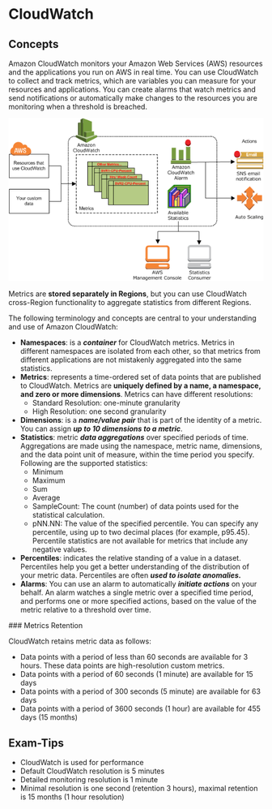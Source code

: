 # CloudWatch

## Concepts

Amazon CloudWatch monitors your Amazon Web Services (AWS) resources and the applications you run on AWS in real time. You can use CloudWatch to collect and track metrics, which are variables you can measure for your resources and applications.
You can create alarms that watch metrics and send notifications or automatically make changes to the resources you are monitoring when a threshold is breached. 

![CloudWatch](./CW-Overview.png)

Metrics are **stored separately in Regions**, but you can use CloudWatch cross-Region functionality to aggregate statistics from different Regions.

The following terminology and concepts are central to your understanding and use of Amazon CloudWatch:
* **Namespaces**: is a ***container*** for CloudWatch metrics. Metrics in different namespaces are isolated from each other, so that metrics from different applications are not mistakenly aggregated into the same statistics.
* **Metrics**: represents a time-ordered set of data points that are published to CloudWatch. Metrics are **uniquely defined by a name, a namespace, and zero or more dimensions**. Metrics can have different resolutions:
  * Standard Resolution: one-minute granularity
  * High Resolution: one second granularity
* **Dimensions**: is a ***name/value pair*** that is part of the identity of a metric. You can assign ***up to 10 dimensions to a metric***.
* **Statistics**: metric ***data aggregations*** over specified periods of time. Aggregations are made using the namespace, metric name, dimensions, and the data point unit of measure, within the time period you specify. Following are the supported statistics:
  * Minimum
  * Maximum
  * Sum
  * Average
  * SampleCount: The count (number) of data points used for the statistical calculation.
  * pNN.NN: The value of the specified percentile. You can specify any percentile, using up to two decimal places (for example, p95.45). Percentile statistics are not available for metrics that include any negative values.
* **Percentiles**: indicates the relative standing of a value in a dataset. Percentiles help you get a better understanding of the distribution of your metric data. Percentiles are often ***used to isolate anomalies.***
* **Alarms**: You can use an alarm to automatically ***initiate actions*** on your behalf. An alarm watches a single metric over a specified time period, and performs one or more specified actions, based on the value of the metric relative to a threshold over time. 

### Metrics Retention

CloudWatch retains metric data as follows:
* Data points with a period of less than 60 seconds are available for 3 hours. These data points are high-resolution custom metrics.
* Data points with a period of 60 seconds (1 minute) are available for 15 days
* Data points with a period of 300 seconds (5 minute) are available for 63 days
* Data points with a period of 3600 seconds (1 hour) are available for 455 days (15 months)

## Exam-Tips
* CloudWatch is used for performance
* Default CloudWatch resolution is 5 minutes
* Detailed monitoring resolution is 1 minute
* Minimal resolution is one second (retention 3 hours), maximal retention is 15 months (1 hour resolution)


